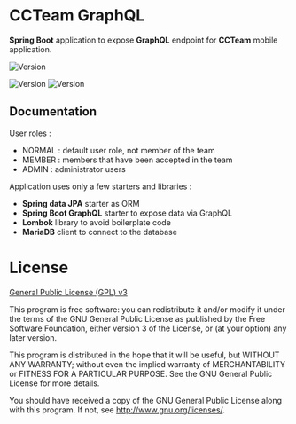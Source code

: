 # CCTeam GraphQL

**Spring Boot** application to expose **GraphQL** endpoint for **CCTeam** mobile application.

![Version](https://img.shields.io/badge/version-1.0.0-brightgreen.svg?style=for-the-badge)

![Version](https://img.shields.io/badge/JDK-19-red.svg)
![Version](https://img.shields.io/badge/Spring%20Boot-3.0.0-green.svg)

## Documentation

User roles :
- NORMAL : default user role, not member of the team
- MEMBER : members that have been accepted in the team
- ADMIN : administrator users

Application uses only a few starters and libraries :
- **Spring data JPA** starter as ORM
- **Spring Boot GraphQL** starter to expose data via GraphQL
- **Lombok** library to avoid boilerplate code
- **MariaDB** client to connect to the database

# License

[General Public License (GPL) v3](https://www.gnu.org/licenses/gpl-3.0.en.html)

This program is free software: you can redistribute it and/or modify it under the terms of the GNU
General Public License as published by the Free Software Foundation, either version 3 of the
License, or (at your option) any later version.

This program is distributed in the hope that it will be useful, but WITHOUT ANY WARRANTY; without
even the implied warranty of MERCHANTABILITY or FITNESS FOR A PARTICULAR PURPOSE. See the GNU
General Public License for more details.

You should have received a copy of the GNU General Public License along with this program.  If not,
see <http://www.gnu.org/licenses/>.